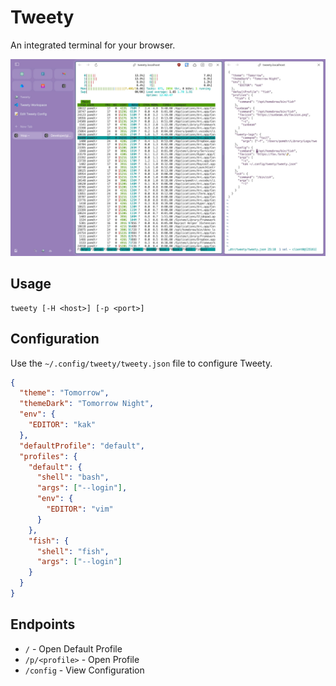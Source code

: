 # Tweety

An integrated terminal for your browser.

![Tweety](./media/screenshot.jpg)

## Usage

```
tweety [-H <host>] [-p <port>]
```

## Configuration

Use the `~/.config/tweety/tweety.json` file to configure Tweety.

```json
{
  "theme": "Tomorrow",
  "themeDark": "Tomorrow Night",
  "env": {
    "EDITOR": "kak"
  },
  "defaultProfile": "default",
  "profiles": {
    "default": {
      "shell": "bash",
      "args": ["--login"],
      "env": {
        "EDITOR": "vim"
      }
    },
    "fish": {
      "shell": "fish",
      "args": ["--login"]
    }
  }
}
```

## Endpoints

- `/` - Open Default Profile
- `/p/<profile>` - Open Profile
- `/config` - View Configuration
